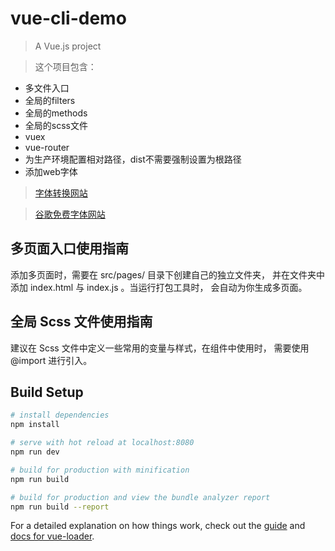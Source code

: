 # vue-cli-demo

> A Vue.js project

> 这个项目包含：

- 多文件入口
- 全局的filters
- 全局的methods
- 全局的scss文件
- vuex
- vue-router
- 为生产环境配置相对路径，dist不需要强制设置为根路径
- 添加web字体

> [字体转换网站](https://www.fontsquirrel.com/tools/webfont-generator)

> [谷歌免费字体网站](https://fonts.google.com/)

## 多页面入口使用指南

添加多页面时，需要在 src/pages/ 目录下创建自己的独立文件夹，
并在文件夹中添加 index.html 与 index.js 。当运行打包工具时，
会自动为你生成多页面。

## 全局 Scss 文件使用指南

建议在 Scss 文件中定义一些常用的变量与样式，在组件中使用时，
需要使用 @import 进行引入。

## Build Setup

``` bash
# install dependencies
npm install

# serve with hot reload at localhost:8080
npm run dev

# build for production with minification
npm run build

# build for production and view the bundle analyzer report
npm run build --report
```

For a detailed explanation on how things work, check out the [guide](http://vuejs-templates.github.io/webpack/) and [docs for vue-loader](http://vuejs.github.io/vue-loader).
